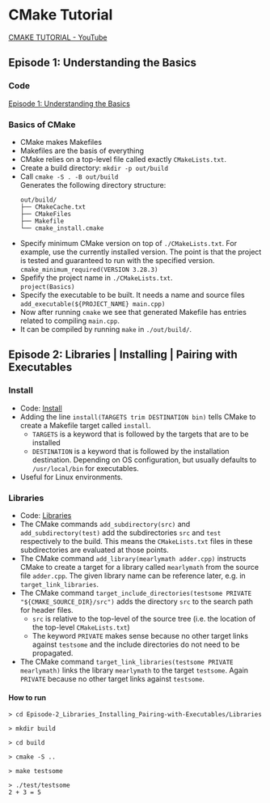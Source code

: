 # CMake Tutorial
[CMAKE TUTORIAL - YouTube](https://www.youtube.com/playlist?list=PLalVdRk2RC6o5GHu618ARWh0VO0bFlif4)

## Episode 1: Understanding the Basics
### Code
[Episode 1: Understanding the Basics](./Episode-1_Understanding-The-Basics)

### Basics of CMake
- CMake makes Makefiles
- Makefiles are the basis of everything
- CMake relies on a top-level file called exactly `CMakeLists.txt`.
- Create a build directory: `mkdir -p out/build`
- Call `cmake -S . -B out/build`  
  Generates the following directory structure:
  ```
  out/build/
  ├── CMakeCache.txt
  ├── CMakeFiles
  ├── Makefile
  └── cmake_install.cmake
  ```
- Specify minimum CMake version on top of `./CMakeLists.txt`. For example, use the currently installed version. The point is that the project is tested and guaranteed to run with the specified version.  
`cmake_minimum_required(VERSION 3.28.3)`
- Spefify the project name in `./CMakeLists.txt`.  
  `project(Basics)`
- Specify the executable to be built. It needs a name and source files  
  `add_executable(${PROJECT_NAME} main.cpp)`
- Now after running `cmake` we see that generated Makefile has entries related to compiling `main.cpp`.
- It can be compiled by running `make` in `./out/build/`.

## Episode 2: Libraries | Installing | Pairing with Executables

### Install
- Code: [Install](./Episode-2_Libraries_Installing_Pairing-with-Executables/Install)
- Adding the line `install(TARGETS trim DESTINATION bin)` tells CMake to create a Makefile target called `install`.
  - `TARGETS` is a keyword that is followed by the targets that are to be installed
  - `DESTINATION` is a keyword that is followed by the installation destination. Depending on OS configuration, but usually defaults to `/usr/local/bin` for executables.
- Useful for Linux environments.

### Libraries
- Code: [Libraries](./Episode-2_Libraries_Installing_Pairing-with-Executables/Libraries)
- The CMake commands `add_subdirectory(src)` and `add_subdirectory(test)` add the subdirectories `src` and `test` respectively to the build. This means the `CMakeLists.txt` files in these subdirectories are evaluated at those points.
- The CMake command `add_library(mearlymath adder.cpp)` instructs CMake to create a target for a library called `mearlymath` from the source file `adder.cpp`. The given library name can be reference later, e.g. in `target_link_libraries`.
- The CMake command `target_include_directories(testsome PRIVATE "${CMAKE_SOURCE_DIR}/src")` adds the directory `src` to the search path for header files.
  - `src` is relative to the top-level of the source tree (i.e. the location of the top-level `CMakeLists.txt`)
  - The keyword `PRIVATE` makes sense because no other target links against `testsome` and the include directories do not need to be propagated.
- The CMake command `target_link_libraries(testsome PRIVATE mearlymath)` links the library `mearlymath` to the target `testsome`. Again `PRIVATE` because no other target links against `testsome`.

#### How to run
```
> cd Episode-2_Libraries_Installing_Pairing-with-Executables/Libraries

> mkdir build

> cd build

> cmake -S ..

> make testsome

> ./test/testsome
2 + 3 = 5
```